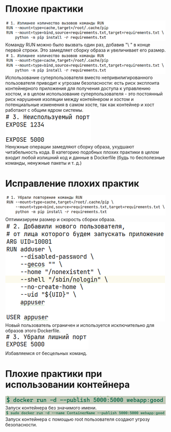 # Плохие практики
![imgs/badpractice1.png](imgs/badpractice1.png)<br>
Команду RUN можно было вызвать один раз, добавив "\ " в конце первой строки.
Это замедляет сборку образа и увеличивает его размер.<br>
![imgs/badpractice2.png](imgs/badpractice1.png)<br>
Использование суперпользователя вместо непривилигированного пользователя
приводит к угрозам безопасности:
есть риск эксплоита контейнерного приложения
для получения доступа к управлению хостом,
и в целом использование суперпользователя - это постоянный риск
нарушения изоляции между контейнером и хостом
и потенциальные изменения в самом хосте,
так как контейнер и хост работают с общим ядром системы.<br>
![imgs/badpractice3.png](imgs/badpractice3.png)<br>
Ненужные операции замедляют сборку образа,
ухудшают читабельность кода.
В категорию подобных плохих практики
в целом входит любой излишний код и данные в Dockerfile
(будь то бесполезные команды, ненужные пакеты и т. д.)<br>
# Исправление плохих практик
![imgs/badpractice1-fixed.png](imgs/badpractice1-fixed.png)<br>
Оптимизируем размер и скорость сборки образа.<br>
![imgs/badpractice2-fixed.png](imgs/badpractice2-fixed.png)<br>
Новый пользователь ограничен и используется исключительно для образов
этого Dockerfile.<br>
![imgs/badpractice3-fixed.png](imgs/badpractice3-fixed.png)<br>
Избавляемся от бесцельных команд.<br>
# Плохие практики при использовании контейнера
![imgs/container_badpractice1.png](imgs/container_badpractice1.png)<br>
Запуск контейнера без значимого имени.<br>
![imgs/container_badpractice2.png](imgs/container_badpractice2.png)<br>
Запуск контейнера с помощью root пользователя создают угрозу безопасности.<br>


